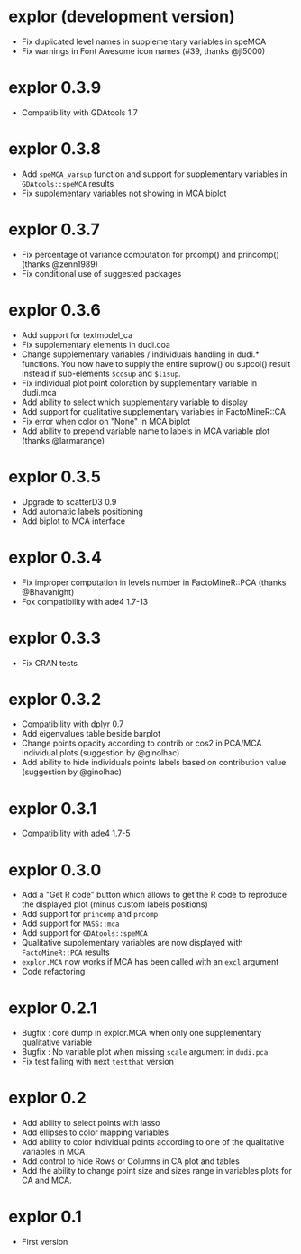 # explor (development version)

- Fix duplicated level names in supplementary variables in speMCA
- Fix warnings in Font Awesome icon names (#39, thanks @jl5000)

# explor 0.3.9

- Compatibility with GDAtools 1.7

# explor 0.3.8

- Add `speMCA_varsup` function and support for supplementary variables in `GDAtools::speMCA` results
- Fix supplementary variables not showing in MCA biplot

# explor 0.3.7

- Fix percentage of variance computation for prcomp() and princomp() (thanks @zenn1989)
- Fix conditional use of suggested packages

# explor 0.3.6

- Add support for textmodel_ca
- Fix supplementary elements in dudi.coa
- Change supplementary variables / individuals handling in dudi.* functions. You now have to supply the entire suprow() ou supcol() result instead if sub-elements `$cosup` and `$lisup`.
- Fix individual plot point coloration by supplementary variable in dudi.mca
- Add ability to select which supplementary variable to display
- Add support for qualitative supplementary variables in FactoMineR::CA
- Fix error when color on "None" in MCA biplot
- Add ability to prepend variable name to labels in MCA variable plot (thanks @larmarange)

# explor 0.3.5

- Upgrade to scatterD3 0.9
- Add automatic labels positioning
- Add biplot to MCA interface

# explor 0.3.4

- Fix improper computation in levels number in FactoMineR::PCA (thanks @Bhavanight)
- Fox compatibility with ade4 1.7-13

# explor 0.3.3

- Fix CRAN tests

# explor 0.3.2

- Compatibility with dplyr 0.7
- Add eigenvalues table beside barplot
- Change points opacity according to contrib or cos2 in PCA/MCA individual plots (suggestion by @ginolhac)
- Add ability to hide individuals points labels based on contribution value (suggestion by @ginolhac)

# explor 0.3.1

- Compatibility with ade4 1.7-5

# explor 0.3.0

- Add a "Get R code" button which allows to get the R code to reproduce the displayed plot (minus custom labels positions)
- Add support for `princomp` and `prcomp`
- Add support for `MASS::mca`
- Add support for `GDAtools::speMCA`
- Qualitative supplementary variables are now displayed with `FactoMineR::PCA` results
- `explor.MCA` now works if MCA has been called with an `excl` argument
- Code refactoring

# explor 0.2.1

- Bugfix : core dump in explor.MCA when only one supplementary qualitative variable
- Bugfix : No variable plot when missing `scale` argument in `dudi.pca`
- Fix test failing with next `testthat` version

# explor 0.2

- Add ability to select points with lasso
- Add ellipses to color mapping variables
- Add ability to color individual points according to one of the qualitative variables in MCA
- Add control to hide Rows or Columns in CA plot and tables
- Add the ability to change point size and sizes range in variables plots for CA and MCA.

# explor 0.1

- First version
